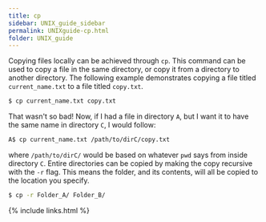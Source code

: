 ```yaml
---
title: cp
sidebar: UNIX_guide_sidebar
permalink: UNIXguide-cp.html
folder: UNIX_guide
---
```


Copying files locally can be achieved through `cp`.
This command can be used to copy a file in the same directory, or copy it from
a directory to another directory.
The following example demonstrates copying a file titled `current_name.txt` to
a file titled `copy.txt`.
```bash
$ cp current_name.txt copy.txt
```
That wasn't so bad!
Now, if I had a file in directory `A`, but I want it to have the same name in
directory `C`, I would follow:
```bash
A$ cp current_name.txt /path/to/dirC/copy.txt
```
where `/path/to/dirC/` would be based on whatever `pwd` says from inside
directory `C`.
Entire directories can be copied by making the copy recursive with the `-r` flag.
This means the folder, and its contents, will all be copied to the location you
specify.
```bash
$ cp -r Folder_A/ Folder_B/
```

{% include links.html %}
